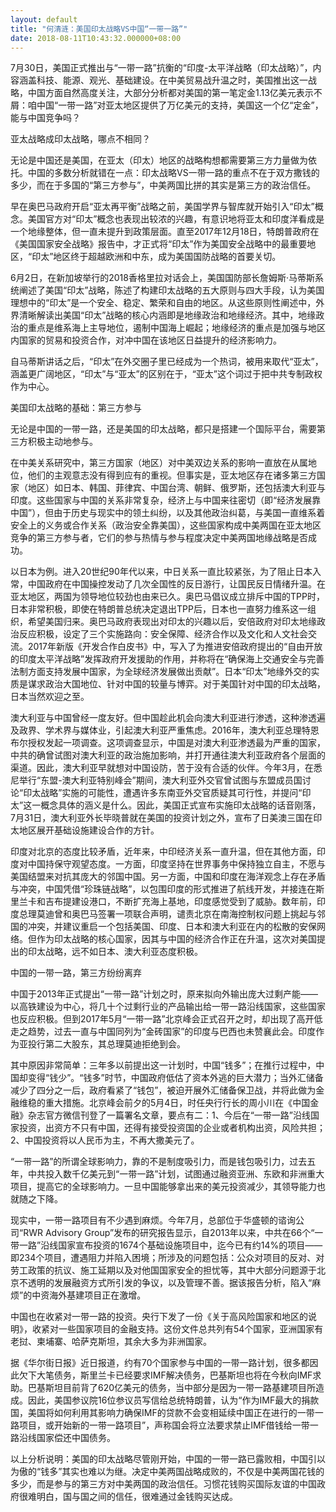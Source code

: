 ```yaml
---
layout: default
title: "何清涟：美国印太战略VS中国“一带一路”"
date: 2018-08-11T10:43:32.000000+08:00
---
```


7月30日，美国正式推出与“一带一路”抗衡的“印度-太平洋战略（印太战略）”，内容涵盖科技、能源、观光、基础建设。在中美贸易战升温之时，美国推出这一战略，中国方面自然高度关注，大部分分析都对美国的第一笔定金1.13亿美元表示不屑：咱中国“一带一路”对亚太地区提供了万亿美元的支持，美国这一个亿“定金”，能与中国竞争吗？

亚太战略成印太战略，哪点不相同？

无论是中国还是美国，在亚太（印太）地区的战略构想都需要第三方力量做为依托。中国的多数分析就错在一点：印太战略VS一带一路的重点不在于双方撒钱的多少，而在于多国的“第三方参与”，中美两国比拼的其实是第三方的政治信任。

早在奥巴马政府开启“亚太再平衡”战略之前，美国学界与智库就开始引入“印太”概念。美国官方对“印太”概念也表现出较浓的兴趣，有意识地将亚太和印度洋看成是一个地缘整体，但一直未提升到政策层面。直至2017年12月18日，特朗普政府在《美国国家安全战略》报告中，才正式将“印太”作为美国安全战略中的最重要地区，“印太”地区终于超越欧洲和中东，成为美国国防战略的首要关切。

6月2日，在新加坡举行的2018香格里拉对话会上，美国国防部长詹姆斯·马蒂斯系统阐述了美国“印太”战略，陈述了构建印太战略的五大原则与四大手段，认为美国理想中的“印太”是一个安全、稳定、繁荣和自由的地区。从这些原则性阐述中，外界清晰解读出美国“印太”战略的核心内涵即是地缘政治和地缘经济。其中，地缘政治的重点是维系海上主导地位，遏制中国海上崛起；地缘经济的重点是加强与地区内国家的贸易和投资合作，对冲中国在该地区日益提升的经济影响力。

自马蒂斯讲话之后，“印太”在外交圈子里已经成为一个热词，被用来取代“亚太”，涵盖更广阔地区，“印太”与“亚太”的区别在于，“亚太”这个词过于把中共专制政权作为中心。

美国印太战略的基础：第三方参与

无论是中国的一带一路，还是美国的印太战略，都只是搭建一个国际平台，需要第三方积极主动地参与。

在中美关系研究中，第三方国家（地区）对中美双边关系的影响一直放在从属地位，他们的主观意志没有得到应有的重视。但事实是，亚太地区存在诸多第三方国家（地区）如日本、韩国、菲律宾、中国台湾、朝鲜、俄罗斯，还包括澳大利亚与印度。这些国家与中国的关系非常复杂，经济上与中国来往密切（即“经济发展靠中国”），但由于历史与现实中的领土纠纷，以及其他政治纠葛，与美国一直维系着安全上的义务或合作关系（政治安全靠美国），这些国家构成中美两国在亚太地区竞争的第三方参与者，它们的参与热情与参与程度决定中美两国地缘战略是否成功。

以日本为例。进入20世纪90年代以来，中日关系一直比较紧张，为了阻止日本入常，中国政府在中国操控发动了几次全国性的反日游行，让国民反日情绪升温。在亚太地区，两国为领导地位较劲也由来已久。奥巴马倡议成立排斥中国的TPP时，日本非常积极，即使在特朗普总统决定退出TPP后，日本也一直努力维系这一组织，希望美国归来。奥巴马政府表现出对印太的兴趣以后，安倍政府对印太地缘政治反应积极，设定了三个实施路向：安全保障、经济合作以及文化和人文社会交流。2017年新版《开发合作白皮书》中，写入了为推进安倍政府提出的“自由开放的印度太平洋战略”发挥政府开发援助的作用，并称将在“确保海上交通安全与完善法制方面支持发展中国家，为全球经济发展做出贡献”。日本“印太”地缘外交的实质是谋求政治大国地位、针对中国的较量与博弈。对于美国针对中国的印太战略，日本当然欢迎之至。

澳大利亚与中国曾经一度友好。但中国趁此机会向澳大利亚进行渗透，这种渗透遍及政界、学术界与媒体业，引起澳大利亚严重焦虑。2016年，澳大利亚总理特恩布尔授权发起一项调查。这项调查显示，中国是对澳大利亚渗透最为严重的国家，中共的确曾试图对澳大利亚的政治施加影响，并打开通往澳大利亚政府各个层面的渠道。因此，澳大利亚早就想对中国设防，苦于没有合适的伙伴。今年3月，在悉尼举行“东盟-澳大利亚特别峰会”期间，澳大利亚外交官曾试图与东盟成员国讨论“印太战略”实施的可能性，遭遇许多东南亚外交官质疑其可行性，并提问“印太”这一概念具体的涵义是什么。因此，美国正式宣布实施印太战略的话音刚落，7月31日，澳大利亚外长毕晓普就在美国的投资计划之外，宣布了日美澳三国在印太地区展开基础设施建设合作的方针。

印度对北京的态度比较矛盾，近年来，中印经济关系一直升温，但在其他方面，印度对中国持保守观望态度。一方面，印度坚持在世界事务中保持独立自主，不愿与美国结盟来对抗其庞大的邻国中国。另一方面，中国和印度在海洋观念上存在矛盾与冲突，中国凭借“珍珠链战略”，以包围印度的形式推进了航线开发，并接连在斯里兰卡和吉布提建设港口，不断扩充海上基地，印度感觉受到了威胁。数年前，印度总理莫迪曾和奥巴马签署一项联合声明，谴责北京在南海控制权问题上挑起与邻国的冲突，并建议重启一个包括美国、印度、日本和澳大利亚在内的松散的安保网络。但作为印太战略的核心国家，因其与中国的经济合作正在升温，这次对美国提出的印太战略，远不如日本、澳大利亚态度积极。

中国的一带一路，第三方纷纷离弃

中国于2013年正式提出“一带一路”计划之时，原来拟向外输出庞大过剩产能——以高铁建设为中心，将几十个过剩行业的产品输出给一带一路沿线国家，这些国家也反应积极。但到2017年5月“一带一路”北京峰会正式召开之时，却出现了高开低走之趋势，过去一直与中国同列为“金砖国家”的印度与巴西也未赞襄此会。印度作为亚投行第二大股东，其总理莫迪拒绝到会。

其中原因非常简单：三年多以前提出这一计划时，中国“钱多”；在推行过程中，中国却变得“钱少”。“钱多”时节，中国政府低估了资本外逃的巨大潜力；当外汇储备减少了四分之一后，政府看紧了“钱包”，被迫开展外汇储备保卫战，并将此做为金融维稳的重大措施。北京峰会前夕的5月4日，时任央行行长的周小川在《中国金融》杂志官方微信刊登了一篇署名文章，要点有二：1、今后在“一带一路”沿线国家投资，出资方不只有中国，还得有接受投资国的企业或者机构出资，风险共担；2、中国投资将以人民币为主，不再大撒美元了。

“一带一路”的所谓全球影响力，靠的不是制度吸引力，而是钱包吸引力，过去五年，中共投入数千亿美元到“一带一路”计划，试图通过融资亚洲、东欧和非洲重大项目，提高它的全球影响力。一旦中国能够拿出来的美元投资减少，其领导能力也就随之下降。

现实中，一带一路项目有不少遇到麻烦。今年7月，总部位于华盛顿的谘询公司“RWR Advisory Group”发布的研究报告显示，自2013年以来，中共在66个“一带一路”沿线国家宣布投资的1674个基础设施项目中，迄今已有约14%的项目——即234个项目，遭遇阻力并陷入困境；所涉及的问题包括：公众对项目的反对、对劳工政策的抗议、施工延期以及对他国国家安全的担忧等，其中大部分问题源于北京不透明的发展融资方式所引发的争议，以及管理不善。据该报告分析，陷入“麻烦”的中资海外基建项目正在激增。

中国也在收紧对一带一路的投资。央行下发了一份《关于高风险国家和地区的说明》，收紧对一些国家项目的金融支持。这份文件总共列有54个国家，亚洲国家有老挝、柬埔寨、哈萨克斯坦，其余大多为非洲国家。

据《华尔街日报》近日报道，约有70个国家参与中国的一带一路计划，很多都因此欠下大笔债务，斯里兰卡已经要求IMF解决债务，巴基斯坦也将在今秋向IMF求助。巴基斯坦目前背了620亿美元的债务，当中部分是因为一带一路基建项目所造成。因此，美国参议院16位参议员写信给总统特朗普，认为“作为IMF最大的捐款国，美国将如何利用其影响力确保IMF的贷款不会变相延续中国正在进行的一带一路项目，或开始新的一带一路项目”，声称国会将立法要求禁止IMF借钱给一带一路沿线国家偿还中国债务。

以上分析说明：美国的印太战略尽管刚开始，中国的一带一路已露败相，中国引以为傲的“钱多”其实也难以为继。决定中美两国战略成败的，不仅是中美两国花钱的多少，而是参与的第三方对中美两国的政治信任。习惯花钱购买国际友谊的中国政府很难明白，国与国之间的信任，很难通过金钱购买达成。


